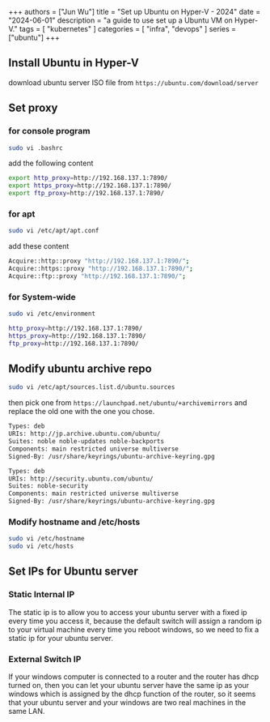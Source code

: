 +++
authors = ["Jun Wu"]
title = "Set up Ubuntu on Hyper-V - 2024"
date = "2024-06-01"
description = "a guide to use set up a Ubuntu VM on Hyper-V."
tags = [
    "kubernetes"
]
categories = [
    "infra",
    "devops"
]
series = ["ubuntu"]
+++
## Install Ubuntu in Hyper-V

download ubuntu server ISO file from `https://ubuntu.com/download/server`


## Set proxy 

### for console program

```sh
sudo vi .bashrc
```

add the following content

```sh
export http_proxy=http://192.168.137.1:7890/
export https_proxy=http://192.168.137.1:7890/
export ftp_proxy=http://192.168.137.1:7890/
```

### for apt 

```sh
sudo vi /etc/apt/apt.conf
```

add these content

```sh
Acquire::http::proxy "http://192.168.137.1:7890/";
Acquire::https::proxy "http://192.168.137.1:7890/";
Acquire::ftp::proxy "http://192.168.137.1:7890/";
```

### for System-wide

```sh
sudo vi /etc/environment
```

```sh
http_proxy=http://192.168.137.1:7890/
https_proxy=http://192.168.137.1:7890/
ftp_proxy=http://192.168.137.1:7890/
```


## Modify ubuntu archive repo

```sh
sudo vi /etc/apt/sources.list.d/ubuntu.sources
```

then pick one from `https://launchpad.net/ubuntu/+archivemirrors` and replace the old one with the one you chose.

```sh
Types: deb
URIs: http://jp.archive.ubuntu.com/ubuntu/
Suites: noble noble-updates noble-backports
Components: main restricted universe multiverse
Signed-By: /usr/share/keyrings/ubuntu-archive-keyring.gpg

Types: deb
URIs: http://security.ubuntu.com/ubuntu/
Suites: noble-security
Components: main restricted universe multiverse
Signed-By: /usr/share/keyrings/ubuntu-archive-keyring.gpg
```

### Modify hostname and /etc/hosts

```sh
sudo vi /etc/hostname
sudo vi /etc/hosts
```


## Set IPs for Ubuntu server

### Static Internal IP

The static ip is to allow you to access your ubuntu server with a fixed ip every time you access it, because the default switch will assign a random ip to your virtual machine every time you reboot windows, so we need to fix a static ip for your ubuntu server.

### External Switch IP

If your windows computer is connected to a router and the router has dhcp turned on, then you can let your ubuntu server have the same ip as your windows which is assigned by the dhcp function of the router, so it seems that your ubuntu server and your windows are two real machines in the same LAN.